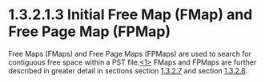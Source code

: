<html dir="LTR" xmlns:mshelp="http://msdn.microsoft.com/mshelp" xmlns:ddue="http://ddue.schemas.microsoft.com/authoring/2003/5" xmlns:xlink="http://www.w3.org/1999/xlink" xmlns:tool="http://www.microsoft.com/tooltip">
    <head>
        <meta http-equiv="Content-Type" content="text/html; CHARSET=utf-8"></meta>
        <meta name="save" content="history"></meta>
        <title>1.3.2.1.3 Initial Free Map (FMap) and Free Page Map (FPMap)</title>
        <xml>
            <mshelp:toctitle title="1.3.2.1.3 Initial Free Map (FMap) and Free Page Map (FPMap)"></mshelp:toctitle>
            <mshelp:rltitle title="[MS-PST]: Initial Free Map (FMap) and Free Page Map (FPMap)"></mshelp:rltitle>
            <mshelp:keyword index="A" term="ca65faa6-a850-46b8-b901-6fb1ee33a330"></mshelp:keyword>
            <mshelp:attr name="DCSext.ContentType" value="open specification"></mshelp:attr>
            <mshelp:attr name="AssetID" value="ca65faa6-a850-46b8-b901-6fb1ee33a330"></mshelp:attr>
            <mshelp:attr name="TopicType" value="kbRef"></mshelp:attr>
            <mshelp:attr name="DCSext.Title" value="[MS-PST]: Initial Free Map (FMap) and Free Page Map (FPMap)" />
        </xml>
    </head>
    <body>
        <div id="header">
            <h1 class="heading">1.3.2.1.3 Initial Free Map (FMap) and Free Page Map (FPMap)</h1>
        </div>
        <div id="mainSection">
            <div id="mainBody">
                <div id="allHistory" class="saveHistory"></div>
                <div id="sectionSection0" class="section" name="collapseableSection">
                    

<p>Free Maps (FMaps) and Free Page Maps (FPMaps) are used to
search for contiguous free space within a PST file.<a id="Appendix_A_Target_1"></a><a href="f040f8b2-f023-4ed9-94fd-de487da83ed5.htm#Appendix_A_1" aria-label="Product behavior note 1">&lt;1&gt;</a> FMaps and
FPMaps are further described in greater detail in sections section <a href="289b28b0-1e9a-4fa5-a4d1-cd214c275a16.htm">1.3.2.7</a> and section <a href="e3948d31-8c7a-41a6-b08c-5edf1f7274a4.htm">1.3.2.8</a>.</p>
                </div>
            </div>
        </div>
    </body>
</html>